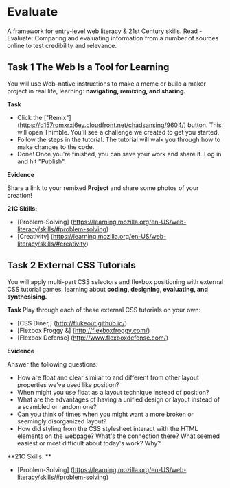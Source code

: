 # Evaluate

A framework for entry-level web literacy & 21st Century skills. Read - Evaluate: Comparing and evaluating information from a number of sources online to test credibility and relevance.

## Task 1 The Web Is a Tool for Learning
You will use Web-native instructions to make a meme or build a maker project in real life, learning: **navigating, remixing, and sharing.**

**Task**
* Click the ["Remix"] (https://d157rqmxrxj6ey.cloudfront.net/chadsansing/9604/) button. This will open Thimble. You'll see a challenge we created to get you started.
* Follow the steps in the tutorial. The tutorial will walk you through how to make changes to the code.
* Done! Once you're finished, you can save your work and share it. Log in and hit "Publish".

**Evidence**

Share a link to your remixed **Project** and share some photos of your creation!

**21C Skills:** 

* [Problem-Solving] (https://learning.mozilla.org/en-US/web-literacy/skills/#problem-solving)
* [Creativity] (https://learning.mozilla.org/en-US/web-literacy/skills/#creativity)

## Task 2 External CSS Tutorials
You will apply multi-part CSS selectors and flexbox positioning with external CSS tutorial games, learning about **coding, designing, evaluating, and synthesising.**

**Task**
Play through each of these external CSS tutorials on your own:
* [CSS Diner,] (http://flukeout.github.io/)
* [Flexbox Froggy &] (http://flexboxfroggy.com/)
* [Flexbox Defense] (http://www.flexboxdefense.com/)

**Evidence**

Answer the following questions:
* How are float and clear similar to and different from other layout properties we've used like position?
* When might you use float as a layout technique instead of position?
* What are the advantages of having a unified design or layout instead of a scambled or random one?
* Can you think of times when you might want a more broken or seemingly disorganized layout?
* How did styling from the CSS stylesheet interact with the HTML elements on the webpage? What's the connection there? What seemed easiest or most difficult about today's work? Why?

**21C Skills: **

* [Problem-Solving] (https://learning.mozilla.org/en-US/web-literacy/skills/#problem-solving)
